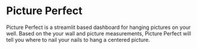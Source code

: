 # Picture Perfect

Picture Perfect is a streamlit based dashboard for hanging pictures on your well. Based on the your wall and picture measurements, Picture Perfect will tell you where to nail your nails to hang a centered picture.
